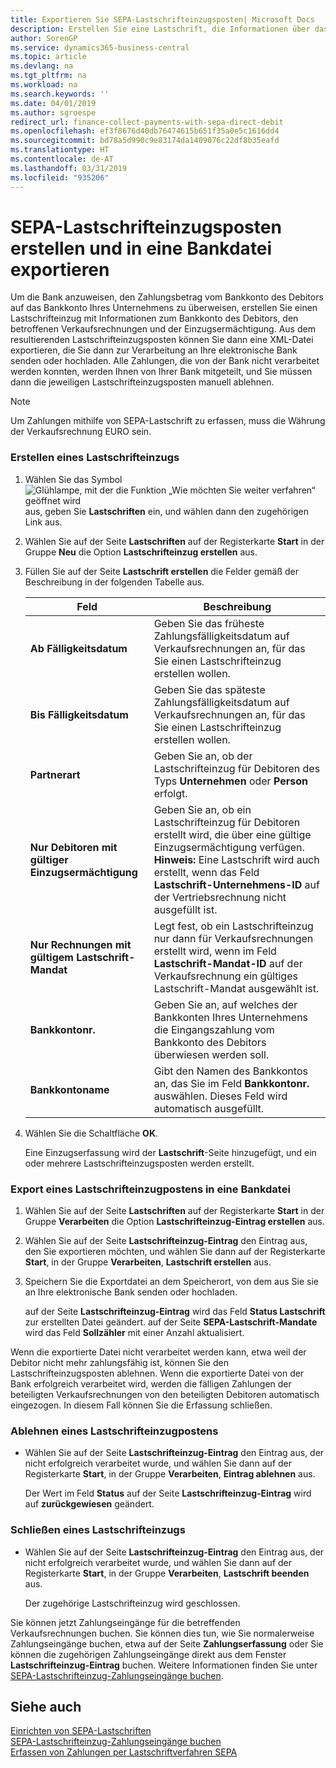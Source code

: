 ```yaml
---
title: Exportieren Sie SEPA-Lastschrifteinzugsposten| Microsoft Docs
description: Erstellen Sie eine Lastschrift, die Informationen über das Konto des Debitors, die betroffenen Verkaufsrechnungen und die Direkt-Lastschriftmandate verwahrt.
author: SorenGP
ms.service: dynamics365-business-central
ms.topic: article
ms.devlang: na
ms.tgt_pltfrm: na
ms.workload: na
ms.search.keywords: ''
ms.date: 04/01/2019
ms.author: sgroespe
redirect_url: finance-collect-payments-with-sepa-direct-debit
ms.openlocfilehash: ef3f8676d40db76474615b651f35a0e5c1616dd4
ms.sourcegitcommit: bd78a5d990c9e83174da1409076c22df8b35eafd
ms.translationtype: HT
ms.contentlocale: de-AT
ms.lasthandoff: 03/31/2019
ms.locfileid: "935206"
---
```

# <a name="create-sepa-direct-debit-collection-entries-and-export-to-a-bank-file"></a>SEPA-Lastschrifteinzugsposten erstellen und in eine Bankdatei exportieren
Um die Bank anzuweisen, den Zahlungsbetrag vom Bankkonto des Debitors auf das Bankkonto Ihres Unternehmens zu überweisen, erstellen Sie einen Lastschrifteinzug mit Informationen zum Bankkonto des Debitors, den betroffenen Verkaufsrechnungen und der Einzugsermächtigung. Aus dem resultierenden Lastschrifteinzugsposten können Sie dann eine XML-Datei exportieren, die Sie dann zur Verarbeitung an Ihre elektronische Bank senden oder hochladen. Alle Zahlungen, die von der Bank nicht verarbeitet werden konnten, werden Ihnen von Ihrer Bank mitgeteilt, und Sie müssen dann die jeweiligen Lastschrifteinzugsposten manuell ablehnen.  

> [!NOTE]  
>  Um Zahlungen mithilfe von SEPA-Lastschrift zu erfassen, muss die Währung der Verkaufsrechnung EURO sein.  

### <a name="to-create-a-direct-debit-collection"></a>Erstellen eines Lastschrifteinzugs  

1. Wählen Sie das Symbol ![Glühlampe, mit der die Funktion „Wie möchten Sie weiter verfahren“ geöffnet wird](media/ui-search/search_small.png "Wie möchten Sie weiter verfahren?") aus, geben Sie **Lastschriften** ein, und wählen dann den zugehörigen Link aus.  
2. Wählen Sie auf der Seite **Lastschriften** auf der Registerkarte **Start** in der Gruppe **Neu** die Option **Lastschrifteinzug erstellen** aus.  
3. Füllen Sie auf der Seite **Lastschrift erstellen** die Felder gemäß der Beschreibung in der folgenden Tabelle aus.  

    |Feld|Beschreibung|  
    |---------------------------------|---------------------------------------|  
    |**Ab Fälligkeitsdatum**|Geben Sie das früheste Zahlungsfälligkeitsdatum auf Verkaufsrechnungen an, für das Sie einen Lastschrifteinzug erstellen wollen.|  
    |**Bis Fälligkeitsdatum**|Geben Sie das späteste Zahlungsfälligkeitsdatum auf Verkaufsrechnungen an, für das Sie einen Lastschrifteinzug erstellen wollen.|  
    |**Partnerart**|Geben Sie an, ob der Lastschrifteinzug für Debitoren des Typs **Unternehmen** oder **Person** erfolgt.|  
    |**Nur Debitoren mit gültiger Einzugsermächtigung**|Geben Sie an, ob ein Lastschrifteinzug für Debitoren erstellt wird, die über eine gültige Einzugsermächtigung verfügen. **Hinweis:** Eine Lastschrift wird auch erstellt, wenn das Feld **Lastschrift-Unternehmens-ID** auf der Vertriebsrechnung nicht ausgefüllt ist.|  
    |**Nur Rechnungen mit gültigem Lastschrift-Mandat**|Legt fest, ob ein Lastschrifteinzug nur dann für Verkaufsrechnungen erstellt wird, wenn im Feld **Lastschrift-Mandat-ID** auf der Verkaufsrechnung ein gültiges Lastschrift-Mandat ausgewählt ist.|  
    |**Bankkontonr.**|Geben Sie an, auf welches der Bankkonten Ihres Unternehmens die Eingangszahlung vom Bankkonto des Debitors überwiesen werden soll.|  
    |**Bankkontoname**|Gibt den Namen des Bankkontos an, das Sie im Feld **Bankkontonr.** auswählen. Dieses Feld wird automatisch ausgefüllt.|  

4. Wählen Sie die Schaltfläche **OK**.  

     Eine Einzugserfassung wird der **Lastschrift**-Seite hinzugefügt, und ein oder mehrere Lastschrifteinzugsposten werden erstellt.  

### <a name="to-export-a-direct-debit-collection-entry-to-a-bank-file"></a>Export eines Lastschrifteinzugpostens in eine Bankdatei  
1. Wählen Sie auf der Seite **Lastschriften** auf der Registerkarte **Start** in der Gruppe **Verarbeiten** die Option **Lastschrifteinzug-Eintrag erstellen** aus.  
2. Wählen Sie auf der Seite **Lastschrifteinzug-Eintrag** den Eintrag aus, den Sie exportieren möchten, und wählen Sie dann auf der Registerkarte **Start**, in der Gruppe **Verarbeiten**, **Lastschrift erstellen** aus.  
3. Speichern Sie die Exportdatei an dem Speicherort, von dem aus Sie sie an Ihre elektronische Bank senden oder hochladen.  

     auf der Seite **Lastschrifteinzug-Eintrag** wird das Feld **Status Lastschrift** zur erstellten Datei geändert. auf der Seite **SEPA-Lastschrift-Mandate** wird das Feld **Sollzähler** mit einer Anzahl aktualisiert.  

Wenn die exportierte Datei nicht verarbeitet werden kann, etwa weil der Debitor nicht mehr zahlungsfähig ist, können Sie den Lastschrifteinzugsposten ablehnen. Wenn die exportierte Datei von der Bank erfolgreich verarbeitet wird, werden die fälligen Zahlungen der beteiligten Verkaufsrechnungen von den beteiligten Debitoren automatisch eingezogen. In diesem Fall können Sie die Erfassung schließen.  

### <a name="to-reject-a-direct-debit-collection-entry"></a>Ablehnen eines Lastschrifteinzugpostens  

* Wählen Sie auf der Seite **Lastschrifteinzug-Eintrag** den Eintrag aus, der nicht erfolgreich verarbeitet wurde, und wählen Sie dann auf der Registerkarte **Start**, in der Gruppe **Verarbeiten**, **Eintrag ablehnen** aus.  

     Der Wert im Feld **Status** auf der Seite **Lastschrifteinzug-Eintrag** wird auf **zurückgewiesen** geändert.  

### <a name="to-close-a-direct-debit-collection"></a>Schließen eines Lastschrifteinzugs  
*  Wählen Sie auf der Seite **Lastschrifteinzug-Eintrag** den Eintrag aus, der nicht erfolgreich verarbeitet wurde, und wählen Sie dann auf der Registerkarte **Start**, in der Gruppe **Verarbeiten**, **Lastschrift beenden** aus.  

     Der zugehörige Lastschrifteinzug wird geschlossen.  

Sie können jetzt Zahlungseingänge für die betreffenden Verkaufsrechnungen buchen. Sie können dies tun, wie Sie normalerweise Zahlungseingänge buchen, etwa auf der Seite **Zahlungserfassung** oder Sie können die zugehörigen Zahlungseingänge direkt aus dem Fenster **Lastschrifteinzug-Eintrag** buchen. Weitere Informationen finden Sie unter [SEPA-Lastschrifteinzug-Zahlungseingänge buchen](finance-how-to-post-sepa-direct-debit-payment-receipts.md).  

## <a name="see-also"></a>Siehe auch  
[Einrichten von SEPA-Lastschriften](finance-how-to-set-up-sepa-direct-debit.md)  
[SEPA-Lastschrifteinzug-Zahlungseingänge buchen](finance-how-to-post-sepa-direct-debit-payment-receipts.md)  
[Erfassen von Zahlungen per Lastschriftverfahren SEPA](finance-collect-payments-with-sepa-direct-debit.md)  
